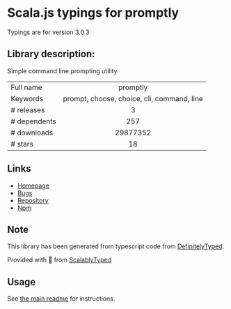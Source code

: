 
# Scala.js typings for promptly

Typings are for version 3.0.3

## Library description:
Simple command line prompting utility

|                    |                 |
| ------------------ | :-------------: |
| Full name          | promptly |
| Keywords           | prompt, choose, choice, cli, command, line |
| # releases         | 3 |
| # dependents       | 257 |
| # downloads        | 29877352 |
| # stars            | 18 |

## Links
- [Homepage](https://github.com/moxystudio/node-promptly)
- [Bugs](https://github.com/moxystudio/node-promptly/issues)
- [Repository](https://github.com/moxystudio/node-promptly)
- [Npm](https://www.npmjs.com/package/promptly)
    


## Note
This library has been generated from typescript code from [DefinitelyTyped](https://definitelytyped.org).

Provided with :purple_heart: from [ScalablyTyped](https://github.com/oyvindberg/ScalablyTyped)

## Usage
See [the main readme](../../readme.md) for instructions.


